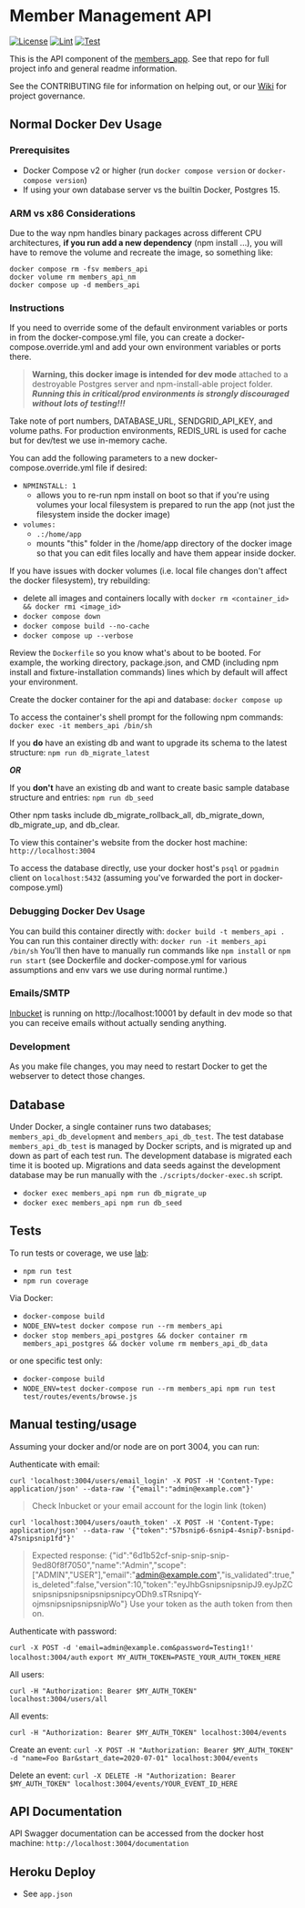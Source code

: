 # Member Management API

[![License](https://img.shields.io/badge/License-Apache%202.0-blue.svg)](https://opensource.org/licenses/Apache-2.0) [![Lint](https://github.com/heatsynclabs/members_api/actions/workflows/lint.yml/badge.svg)](https://github.com/heatsynclabs/members_api/actions/workflows/lint.yml) [![Test](https://github.com/heatsynclabs/members_api/actions/workflows/test.yml/badge.svg)](https://github.com/heatsynclabs/members_api/actions/workflows/test.yml)

This is the API component of the [members_app](https://github.com/heatsynclabs/members_app). See that repo for full project info and general readme information.

See the CONTRIBUTING file for information on helping out, or our [Wiki](https://wiki.heatsynclabs.org/wiki/HSL_API) for project governance.

## Normal Docker Dev Usage

### Prerequisites

- Docker Compose v2 or higher (run `docker compose version` or `docker-compose version`)
- If using your own database server vs the builtin Docker, Postgres 15.

### ARM vs x86 Considerations

Due to the way npm handles binary packages across different CPU architectures, **if you run add a new dependency** (npm install ...), you will have to remove the volume and recreate the image, so something like:

```
docker compose rm -fsv members_api
docker volume rm members_api_nm
docker compose up -d members_api
```

### Instructions

<!--**Consider following the Docker instructions in the `members_app` repo instead of here, to get a full environment going instead of piecemeal with just the API.**-->

If you need to override some of the default environment variables or ports in from the docker-compose.yml file, you can create a docker-compose.override.yml and add your own environment variables or ports there.

  > **Warning, this docker image is intended for dev mode** attached to a destroyable Postgres server and npm-install-able project folder. ***Running this in critical/prod environments is strongly discouraged without lots of testing!!!***

Take note of port numbers, DATABASE_URL, SENDGRID_API_KEY, and volume paths. For production environments, REDIS_URL is used for cache but for dev/test we use in-memory cache.

You can add the following parameters to a new docker-compose.override.yml file if desired:
  - `NPMINSTALL: 1`
    - allows you to re-run npm install on boot so that if you're using volumes your local filesystem is prepared to run the app (not just the filesystem inside the docker image)
  - `volumes:`
      - `.:/home/app`
      - mounts "this" folder in the /home/app directory of the docker image so that you can edit files locally and have them appear inside docker.

If you have issues with docker volumes (i.e. local file changes don't affect the docker filesystem), try rebuilding:
  - delete all images and containers locally with `docker rm <container_id> && docker rmi <image_id>`
  - `docker compose down`
  - `docker compose build --no-cache`
  - `docker compose up --verbose`

Review the `Dockerfile` so you know what's about to be booted. For example, the working directory, package.json, and CMD (including npm install and fixture-installation commands) lines which by default will affect your environment.

Create the docker container for the api and database:
`docker compose up`

To access the container's shell prompt for the following npm commands:
`docker exec -it members_api /bin/sh`

If you **do** have an existing db and want to upgrade its schema to the latest structure:
`npm run db_migrate_latest`

***OR***

If you **don't** have an existing db and want to create basic sample database structure and entries:
`npm run db_seed`

Other npm tasks include db_migrate_rollback_all, db_migrate_down, db_migrate_up, and db_clear.

To view this container's website from the docker host machine: `http://localhost:3004`

To access the database directly, use your docker host's `psql` or `pgadmin` client on `localhost:5432` (assuming you've forwarded the port in docker-compose.yml)

<!--Note that this app is just the API, so again if you want a working app you probably want to check out the `members_app` repo.-->

### Debugging Docker Dev Usage

You can build this container directly with: `docker build -t members_api .`
You can run this container directly with: `docker run -it members_api /bin/sh`
You'll then have to manually run commands like `npm install` or `npm run start` (see Dockerfile and docker-compose.yml for various assumptions and env vars we use during normal runtime.)

### Emails/SMTP

[Inbucket](https://inbucket.org) is running on http://localhost:10001 by default in dev mode so that you can receive emails without actually sending anything.

### Development

As you make file changes, you may need to restart Docker to get the webserver to detect those changes.

## Database

Under Docker, a single container runs two databases; `members_api_db_development` and `members_api_db_test`.
The test database `members_api_db_test` is managed by Docker scripts, and is migrated up and down as part of each test run.
The development database is migrated each time it is booted up.
Migrations and data seeds against the development database may be run manually with the `./scripts/docker-exec.sh` script.

  - `docker exec members_api npm run db_migrate_up`
  - `docker exec members_api npm run db_seed`

## Tests

To run tests or coverage, we use [lab](https://hapi.dev/module/lab/):

  - `npm run test`
  - `npm run coverage`

Via Docker:

  - `docker-compose build`
  - `NODE_ENV=test docker compose run --rm members_api`
  - `docker stop members_api_postgres && docker container rm members_api_postgres && docker volume rm members_api_db_data`

  or one specific test only:

  - `docker-compose build`
  - `NODE_ENV=test docker-compose run --rm members_api npm run test test/routes/events/browse.js`

## Manual testing/usage

Assuming your docker and/or node are on port 3004, you can run:

Authenticate with email:

`curl 'localhost:3004/users/email_login' -X POST -H 'Content-Type: application/json' --data-raw '{"email":"admin@example.com"}'`

> Check Inbucket or your email account for the login link (token)

`curl 'localhost:3004/users/oauth_token' -X POST -H 'Content-Type: application/json' --data-raw '{"token":"57bsnip6-6snip4-4snip7-bsnipd-47snipsnip1fd"}'`

> Expected response: {"id":"6d1b52cf-snip-snip-snip-9ed80f8f7050","name":"Admin","scope":["ADMIN","USER"],"email":"admin@example.com","is_validated":true,"is_deleted":false,"version":10,"token":"eyJhbGsnipsnipsnipJ9.eyJpZCsnipsnipsnipsnipsnipsnipcyODh9.sTRsnipqY-ojmsnipsnipsnipsnipWo"}
> Use your token as the auth token from then on.

Authenticate with password:

  `curl -X POST -d 'email=admin@example.com&password=Testing1!' localhost:3004/auth`
  `export MY_AUTH_TOKEN=PASTE_YOUR_AUTH_TOKEN_HERE`

All users:

  `curl -H "Authorization: Bearer $MY_AUTH_TOKEN" localhost:3004/users/all`

All events:

  `curl -H "Authorization: Bearer $MY_AUTH_TOKEN" localhost:3004/events`

Create an event:
  `curl -X POST -H "Authorization: Bearer $MY_AUTH_TOKEN" -d "name=Foo Bar&start_date=2020-07-01" localhost:3004/events`

Delete an event:
  `curl -X DELETE -H "Authorization: Bearer $MY_AUTH_TOKEN" localhost:3004/events/YOUR_EVENT_ID_HERE`

## API Documentation
API Swagger documentation can be accessed from the docker host machine: `http://localhost:3004/documentation`

## Heroku Deploy

- See `app.json`
